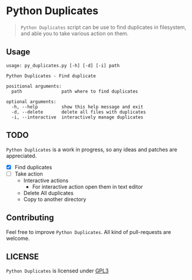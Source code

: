 # Python Duplicates

> `Python Duplicates` script can be use to find duplicates in filesystem, and
> able you to take various action on them.

Usage
-----

```
usage: py_duplicates.py [-h] [-d] [-i] path

Python Duplicates - Find duplicate

positional arguments:
  path               path where to find duplicates

optional arguments:
  -h, --help         show this help message and exit
  -d, --delete       delete all files with duplicates
  -i, --interactive  interactively manage duplicates
```

TODO
----

`Python Duplicates` is a work in progress, so any ideas and patches are appreciated.

* [x] Find duplicates
* [ ] Take action
    * Interactive actions
        * For interactive action open them in text editor
    * Delete All duplicates
    * Copy to another directory

Contributing
------------

Feel free to improve `Python Duplicates`. All kind of pull-requests are welcome.

LICENSE
------

`Python Duplicates` is licensed under
[GPL3](https://github.com/nagracks/py_duplicates/blob/master/LICENSE)
